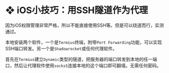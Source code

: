# ❖ iOS小技巧：用SSH隧道作为代理

因为iOS权限管理非常严格，所以不能直接使用SSH等。但是可以绕道而行，实测通过。


本地安装两个软件，一个是`Termius`终端，附带`Port Forwarding`功能，可以实现SSH端口转发。另一个是`Shadowrocket`或任何代理软件。

首先在`Termius`建立`Dynamic`类型的隧道，把服务器的端口转发到本地的任一端口，然后让代理软件使用`socks5`连接本地的这个端口即可翻墙。无需任何密码。


